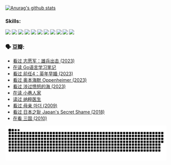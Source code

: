
[![Anurag's github stats](https://github-readme-stats.vercel.app/api?username=w940853815)](https://github.com/anuraghazra/github-readme-stats)

### Skills:

<code><img height="32" src="https://cdn.jsdelivr.net/npm/simple-icons@v5/icons/python.svg"></code>
<code><img height="32" src="https://cdn.jsdelivr.net/npm/simple-icons@v5/icons/javascript.svg"></code>
<code><img height="32" src="https://cdn.jsdelivr.net/npm/simple-icons@v5/icons/django.svg"></code>
<code><img height="32" src="https://cdn.jsdelivr.net/npm/simple-icons@v5/icons/flask.svg"></code>
<code><img height="32" src="https://cdn.jsdelivr.net/npm/simple-icons@v5/icons/vuetify.svg"></code>
<code><img height="32" src="https://cdn.jsdelivr.net/npm/simple-icons@v5/icons/git.svg"></code>
<code><img height="32" src="https://cdn.jsdelivr.net/npm/simple-icons@v5/icons/docker.svg"></code>
<code><img height="32" src="https://cdn.jsdelivr.net/npm/simple-icons@v5/icons/postgresql.svg"></code>
<code><img height="32" src="https://cdn.jsdelivr.net/npm/simple-icons@v5/icons/elasticsearch.svg"></code>
<code><img height="32" src="https://cdn.jsdelivr.net/npm/simple-icons@v5/icons/macos.svg"></code>
<code><img height="32" src="https://cdn.jsdelivr.net/npm/simple-icons@v5/icons/linux.svg"></code>

### 🗣 豆瓣:

<!-- DOUBAN-ACTIVITIES:START -->
- [看过 志愿军：雄兵出击‎ (2023)](https://www.douban.com/people/136069238/status/4465247367/?_i=03693758)
- [在读 Go语言学习笔记](https://www.douban.com/people/136069238/status/4459852901/?_i=03693758)
- [看过 前任4：英年早婚‎ (2023)](https://www.douban.com/people/136069238/status/4458320768/?_i=03693758)
- [看过 奥本海默 Oppenheimer‎ (2023)](https://www.douban.com/people/136069238/status/4454740976/?_i=03693758)
- [看过 涉过愤怒的海‎ (2023)](https://www.douban.com/people/136069238/status/4449502811/?_i=03693758)
- [在读 小巷人家](https://www.douban.com/people/136069238/status/4445749134/?_i=03693758)
- [读过 纳粹医生](https://www.douban.com/people/136069238/status/4445748598/?_i=03693758)
- [看过 母亲 마더‎ (2009)](https://www.douban.com/people/136069238/status/4442102172/?_i=03693758)
- [看过 日本之耻 Japan's Secret Shame‎ (2018)](https://www.douban.com/people/136069238/status/4431579101/?_i=03693758)
- [在看 三国‎ (2010)](https://www.douban.com/people/136069238/status/4430559482/?_i=03693758)
<!-- DOUBAN-ACTIVITIES:END -->


![Snake animation](https://raw.githubusercontent.com/w940853815/w940853815/output/github-contribution-grid-snake.svg)

<!--
**w940853815/w940853815** is a ✨ _special_ ✨ repository because its `README.md` (this file) appears on your GitHub profile.

Here are some ideas to get you started:

- 🔭 I’m currently working on ...
- 🌱 I’m currently learning ...
- 👯 I’m looking to collaborate on ...
- 🤔 I’m looking for help with ...
- 💬 Ask me about ...
- 📫 How to reach me: ...
- 😄 Pronouns: ...
- ⚡ Fun fact: ...
-->
